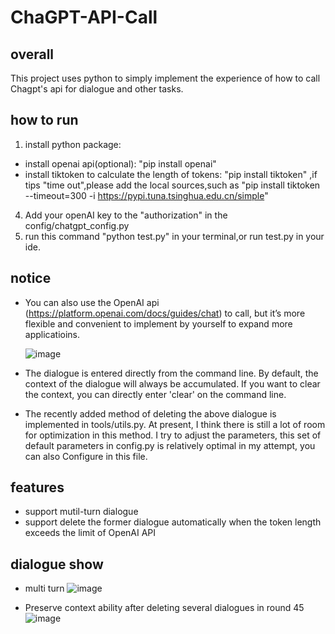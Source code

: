 # ChaGPT-API-Call

## overall
This project uses python to simply implement the experience of how to call Chagpt's api for dialogue and other tasks.

## how to run
1. install python package:
  - install openai api(optional): "pip install openai"
  - install tiktoken to calculate the length of tokens: "pip install tiktoken" ,if tips "time out",please add the local sources,such as "pip install tiktoken --timeout=300 -i https://pypi.tuna.tsinghua.edu.cn/simple"
4. Add your openAI key to the "authorization" in the config/chatgpt_config.py
5. run this command "python test.py" in your terminal,or run test.py in your ide.

## notice
- You can also use the OpenAI api (https://platform.openai.com/docs/guides/chat) to call, but it’s more flexible and convenient to implement by yourself to expand more applicatioins.
  
  ![image](https://user-images.githubusercontent.com/17317538/222936144-e1b52aa2-b400-4680-a2cb-7dd7ffd99a93.png)
- The dialogue is entered directly from the command line. By default, the context of the dialogue will always be accumulated. If you want to clear the context, you can directly enter 'clear' on the command line.
- The recently added method of deleting the above dialogue is implemented in tools/utils.py. At present, I think there is still a lot of room for optimization in this method. I try to adjust the parameters, this set of default parameters in config.py is relatively optimal in my attempt, you can also Configure in this file.


## features
- support mutil-turn dialogue
- support delete the former dialogue automatically when the token length exceeds the limit of OpenAI API

## dialogue show
- multi turn
![image](https://user-images.githubusercontent.com/17317538/222916920-4bf3a9bc-68de-4e3d-86b4-12881c5c6926.png)

- Preserve context ability after deleting several dialogues in round 45
![image](https://user-images.githubusercontent.com/17317538/224521387-cbc3db6b-8638-4ece-bfc5-dbf6dd1d9bdb.png)

